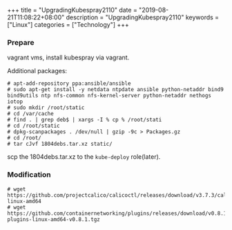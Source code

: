 +++
title = "UpgradingKubespray2110"
date = "2019-08-21T11:08:22+08:00"
description = "UpgradingKubespray2110"
keywords = ["Linux"]
categories = ["Technology"]
+++
### Prepare
vagrant vms, install kubespray via vagrant.     

Additional packages:    

```
# apt-add-repository ppa:ansible/ansible
# sudo apt-get install -y netdata ntpdate ansible python-netaddr bind9 bind9utils ntp nfs-common nfs-kernel-server python-netaddr nethogs iotop
# sudo mkdir /root/static
# cd /var/cache
# find . | grep deb$ | xargs -I % cp % /root/stati
# cd /root/static
# dpkg-scanpackages . /dev/null | gzip -9c > Packages.gz
# cd /root/
# tar cJvf 1804debs.tar.xz static/
```
scp the 1804debs.tar.xz to the `kube-deploy` role(later).

### Modification


```
# wget https://github.com/projectcalico/calicoctl/releases/download/v3.7.3/calicoctl-linux-amd64
# wget https://github.com/containernetworking/plugins/releases/download/v0.8.1/cni-plugins-linux-amd64-v0.8.1.tgz
```
